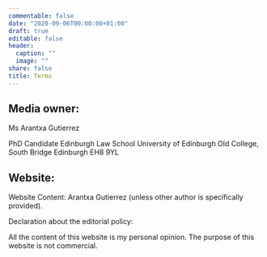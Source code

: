 ```yaml
---
commentable: false
date: "2020-09-06T00:00:00+01:00"
draft: true
editable: false
header:
  caption: ""
  image: ""
share: false
title: Terms
---
```

## Media owner:

Ms Arantxa Gutierrez

PhD Candidate
Edinburgh Law School
University of Edinburgh
Old College, South Bridge
Edinburgh
EH8 9YL


## Website:

Website Content: Arantxa Gutierrez (unless other author is specifically provided).

Declaration about the editorial policy:

All the content of this website is my personal opinion. The purpose of this website is not commercial.

